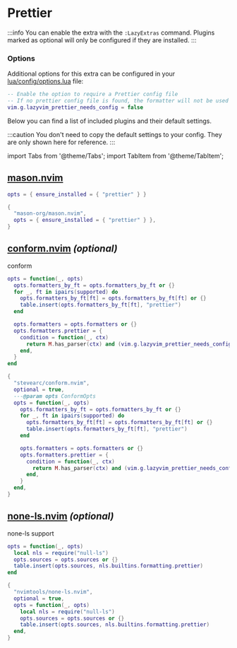 # Prettier

<!-- plugins:start -->

:::info
You can enable the extra with the `:LazyExtras` command.
Plugins marked as optional will only be configured if they are installed.
:::

### Options

Additional options for this extra can be configured in your [lua/config/options.lua](/configuration/general#options) file:

```lua title="lua/config/options.lua"
-- Enable the option to require a Prettier config file
-- If no prettier config file is found, the formatter will not be used
vim.g.lazyvim_prettier_needs_config = false
```

Below you can find a list of included plugins and their default settings.

:::caution
You don't need to copy the default settings to your config.
They are only shown here for reference.
:::

import Tabs from '@theme/Tabs';
import TabItem from '@theme/TabItem';

## [mason.nvim](https://github.com/mason-org/mason.nvim)

<Tabs>

<TabItem value="opts" label="Options">

```lua
opts = { ensure_installed = { "prettier" } }
```

</TabItem>


<TabItem value="code" label="Full Spec">

```lua
{
  "mason-org/mason.nvim",
  opts = { ensure_installed = { "prettier" } },
}
```

</TabItem>

</Tabs>

## [conform.nvim](https://github.com/stevearc/conform.nvim) _(optional)_

 conform


<Tabs>

<TabItem value="opts" label="Options">

```lua
opts = function(_, opts)
  opts.formatters_by_ft = opts.formatters_by_ft or {}
  for _, ft in ipairs(supported) do
    opts.formatters_by_ft[ft] = opts.formatters_by_ft[ft] or {}
    table.insert(opts.formatters_by_ft[ft], "prettier")
  end

  opts.formatters = opts.formatters or {}
  opts.formatters.prettier = {
    condition = function(_, ctx)
      return M.has_parser(ctx) and (vim.g.lazyvim_prettier_needs_config ~= true or M.has_config(ctx))
    end,
  }
end
```

</TabItem>


<TabItem value="code" label="Full Spec">

```lua
{
  "stevearc/conform.nvim",
  optional = true,
  ---@param opts ConformOpts
  opts = function(_, opts)
    opts.formatters_by_ft = opts.formatters_by_ft or {}
    for _, ft in ipairs(supported) do
      opts.formatters_by_ft[ft] = opts.formatters_by_ft[ft] or {}
      table.insert(opts.formatters_by_ft[ft], "prettier")
    end

    opts.formatters = opts.formatters or {}
    opts.formatters.prettier = {
      condition = function(_, ctx)
        return M.has_parser(ctx) and (vim.g.lazyvim_prettier_needs_config ~= true or M.has_config(ctx))
      end,
    }
  end,
}
```

</TabItem>

</Tabs>

## [none-ls.nvim](https://github.com/nvimtools/none-ls.nvim) _(optional)_

 none-ls support


<Tabs>

<TabItem value="opts" label="Options">

```lua
opts = function(_, opts)
  local nls = require("null-ls")
  opts.sources = opts.sources or {}
  table.insert(opts.sources, nls.builtins.formatting.prettier)
end
```

</TabItem>


<TabItem value="code" label="Full Spec">

```lua
{
  "nvimtools/none-ls.nvim",
  optional = true,
  opts = function(_, opts)
    local nls = require("null-ls")
    opts.sources = opts.sources or {}
    table.insert(opts.sources, nls.builtins.formatting.prettier)
  end,
}
```

</TabItem>

</Tabs>

<!-- plugins:end -->
